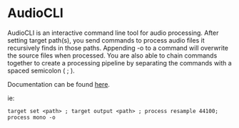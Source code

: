 # AudioCLI

AudioCLI is an interactive command line tool for audio processing.
After setting target path(s), you send commands to process audio files it recursively finds in those paths.
Appending -o to a command will overwrite the source files when processed.
You are also able to chain commands together to create a processing pipeline by separating the commands with a spaced semicolon ( ; ).

Documentation can be found [here](https://diontimmer.github.io/AudioCLI/).

ie: 
```shell
target set <path> ; target output <path> ; process resample 44100; process mono -o
```